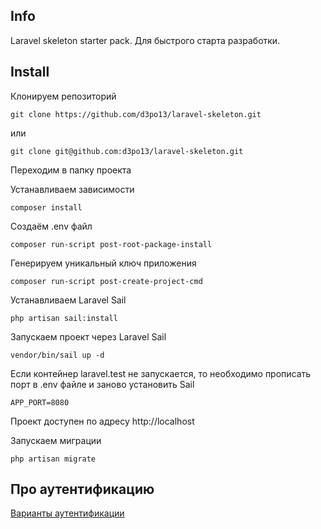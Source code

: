 ## Info

Laravel skeleton starter pack. Для быстрого старта разработки.

## Install

Клонируем репозиторий 

    git clone https://github.com/d3po13/laravel-skeleton.git

или

    git clone git@github.com:d3po13/laravel-skeleton.git

Переходим в папку проекта

Устанавливаем зависимости

    composer install

Создаём .env файл 

    composer run-script post-root-package-install

Генерируем уникальный ключ приложения

    composer run-script post-create-project-cmd

Устанавливаем Laravel Sail

    php artisan sail:install

Запускаем проект через Laravel Sail

    vendor/bin/sail up -d

Если контейнер laravel.test не запускается, то необходимо прописать порт в .env файле и 
заново установить Sail

    APP_PORT=8080

Проект доступен по адресу http://localhost

Запускаем миграции

    php artisan migrate

## Про аутентификацию

[Варианты аутентификации](Authentication.md)

